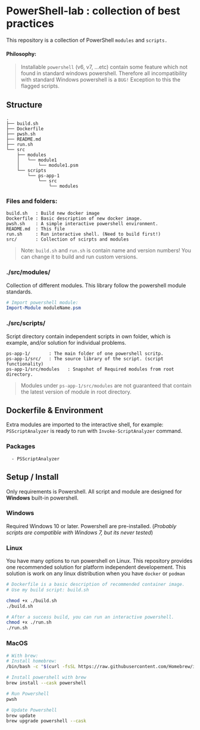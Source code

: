 # PowerShell-lab : collection of best practices

This repository is a collection of PowerShell `modules` and `scripts.`

#### Philosophy:

> Installable `powershell` (v6, v7, ...etc) contain some feature which not found in standard windows powershell. Therefore all incompatibility with standard Windows powershell is a `BUG!` Exception to this the flagged scripts.

## Structure

```
.
├── build.sh
├── Dockerfile
├── pwsh.sh
├── README.md
├── run.sh
└── src
    ├── modules
    │   └── module1
    │       └── module1.psm
    └── scripts
        └── ps-app-1
            └── src
                └── modules
```

### Files and folders:
```
build.sh   : Build new docker image
Dockerfile : Basic description of new docker image.
pwsh.sh    : A simple interactive powershell environment.
README.md  : This file
run.sh     : Run interactive shell. (Need to build first!)
src/       : Collection of scirpts and modules
```

> Note: `build.sh` and `run.sh` is contain name and version numbers! You can change it to build and run custom versions.

### ./src/modules/
Collection of different modules. 
This library follow the powershell module standards.

```ps1
# Import powershell module:
Import-Module moduleName.psm
```

### ./src/scripts/
Script directory contain independent scripts in own folder,
which is example, and/or solution for individual problems.

```
ps-app-1/       : The main folder of one powershell scritp.
ps-app-1/src/   : The source library of the script. (script functionality)
ps-app-1/src/modules   : Snapshot of Required modules from root directory.
```

> Modules under `ps-app-1/src/modules` are not guaranteed that contain the latest version of module in root directory.

## Dockerfile & Environment
Extra modules are imported to the interactive shell, for example: `PSScriptAnalyzer` is ready to run with `Invoke-ScriptAnalyzer` command.

### Packages
``` 
  - PSScriptAnalyzer
```

## Setup / Install
Only requirements is Powershell.
All script and module are designed for **Windows** built-in powershell.

### Windows
Required Windows 10 or later. Powershell are pre-installed.
(*Probably scripts are compatible with Windows 7, but its never tested*)

### Linux
You have many options to run powershell on Linux. This repository provides one recommended solution for platform independent developement. This solution is work on any linux distribution when you have `docker` or `podman`

```sh
# Dockerfile is a basic description of recommended container image.
# Use my build script: build.sh

chmod +x ./build.sh
./build.sh

# After a success build, you can run an interactive powershell.
chmod +x ./run.sh
./run.sh
```

### MacOS

```sh
# With brew:
# Install homebrew:
/bin/bash -c "$(curl -fsSL https://raw.githubusercontent.com/Homebrew/install/HEAD/install.sh)"

# Install powershell with brew
brew install --cask powershell

# Run Powershell
pwsh

# Update Powershell
brew update
brew upgrade powershell --cask
``` 
